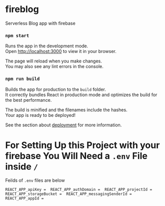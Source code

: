 # fireblog

Serverless Blog app with firebase

### `npm start`

Runs the app in the development mode.\
Open [http://localhost:3000](http://localhost:3000) to view it in your browser.

The page will reload when you make changes.\
You may also see any lint errors in the console.

### `npm run build`

Builds the app for production to the `build` folder.\
It correctly bundles React in production mode and optimizes the build for the best performance.

The build is minified and the filenames include the hashes.\
Your app is ready to be deployed!

See the section about [deployment](https://facebook.github.io/create-react-app/docs/deployment) for more information.

# For Setting Up this Project with your firebase You Will Need a `.env` File inside `/`

Feilds of `.env` files are below

`REACT_APP_apiKey = 
REACT_APP_authDomain = 
REACT_APP_projectId = 
REACT_APP_storageBucket = 
REACT_APP_messagingSenderId = 
REACT_APP_appId = `
